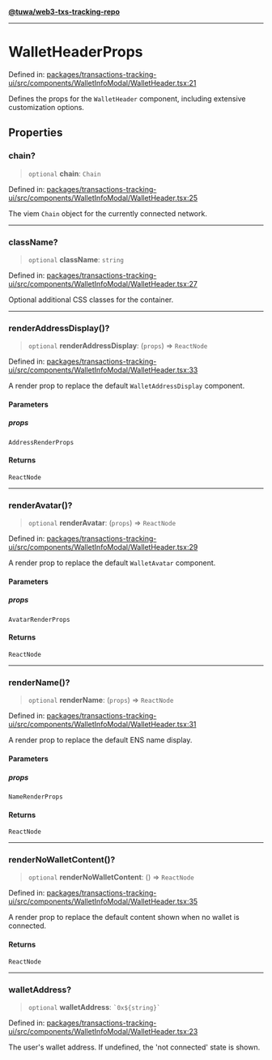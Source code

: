 [**@tuwa/web3-txs-tracking-repo**](../../../README.md)

***

# WalletHeaderProps

Defined in: [packages/transactions-tracking-ui/src/components/WalletInfoModal/WalletHeader.tsx:21](https://github.com/TuwaIO/web3-transactions-tracking/blob/b15830caeb9f515b3d96db7ae5c355861a7c93a1/packages/transactions-tracking-ui/src/components/WalletInfoModal/WalletHeader.tsx#L21)

Defines the props for the `WalletHeader` component, including extensive customization options.

## Properties

### chain?

> `optional` **chain**: `Chain`

Defined in: [packages/transactions-tracking-ui/src/components/WalletInfoModal/WalletHeader.tsx:25](https://github.com/TuwaIO/web3-transactions-tracking/blob/b15830caeb9f515b3d96db7ae5c355861a7c93a1/packages/transactions-tracking-ui/src/components/WalletInfoModal/WalletHeader.tsx#L25)

The viem `Chain` object for the currently connected network.

***

### className?

> `optional` **className**: `string`

Defined in: [packages/transactions-tracking-ui/src/components/WalletInfoModal/WalletHeader.tsx:27](https://github.com/TuwaIO/web3-transactions-tracking/blob/b15830caeb9f515b3d96db7ae5c355861a7c93a1/packages/transactions-tracking-ui/src/components/WalletInfoModal/WalletHeader.tsx#L27)

Optional additional CSS classes for the container.

***

### renderAddressDisplay()?

> `optional` **renderAddressDisplay**: (`props`) => `ReactNode`

Defined in: [packages/transactions-tracking-ui/src/components/WalletInfoModal/WalletHeader.tsx:33](https://github.com/TuwaIO/web3-transactions-tracking/blob/b15830caeb9f515b3d96db7ae5c355861a7c93a1/packages/transactions-tracking-ui/src/components/WalletInfoModal/WalletHeader.tsx#L33)

A render prop to replace the default `WalletAddressDisplay` component.

#### Parameters

##### props

`AddressRenderProps`

#### Returns

`ReactNode`

***

### renderAvatar()?

> `optional` **renderAvatar**: (`props`) => `ReactNode`

Defined in: [packages/transactions-tracking-ui/src/components/WalletInfoModal/WalletHeader.tsx:29](https://github.com/TuwaIO/web3-transactions-tracking/blob/b15830caeb9f515b3d96db7ae5c355861a7c93a1/packages/transactions-tracking-ui/src/components/WalletInfoModal/WalletHeader.tsx#L29)

A render prop to replace the default `WalletAvatar` component.

#### Parameters

##### props

`AvatarRenderProps`

#### Returns

`ReactNode`

***

### renderName()?

> `optional` **renderName**: (`props`) => `ReactNode`

Defined in: [packages/transactions-tracking-ui/src/components/WalletInfoModal/WalletHeader.tsx:31](https://github.com/TuwaIO/web3-transactions-tracking/blob/b15830caeb9f515b3d96db7ae5c355861a7c93a1/packages/transactions-tracking-ui/src/components/WalletInfoModal/WalletHeader.tsx#L31)

A render prop to replace the default ENS name display.

#### Parameters

##### props

`NameRenderProps`

#### Returns

`ReactNode`

***

### renderNoWalletContent()?

> `optional` **renderNoWalletContent**: () => `ReactNode`

Defined in: [packages/transactions-tracking-ui/src/components/WalletInfoModal/WalletHeader.tsx:35](https://github.com/TuwaIO/web3-transactions-tracking/blob/b15830caeb9f515b3d96db7ae5c355861a7c93a1/packages/transactions-tracking-ui/src/components/WalletInfoModal/WalletHeader.tsx#L35)

A render prop to replace the default content shown when no wallet is connected.

#### Returns

`ReactNode`

***

### walletAddress?

> `optional` **walletAddress**: `` `0x${string}` ``

Defined in: [packages/transactions-tracking-ui/src/components/WalletInfoModal/WalletHeader.tsx:23](https://github.com/TuwaIO/web3-transactions-tracking/blob/b15830caeb9f515b3d96db7ae5c355861a7c93a1/packages/transactions-tracking-ui/src/components/WalletInfoModal/WalletHeader.tsx#L23)

The user's wallet address. If undefined, the 'not connected' state is shown.
